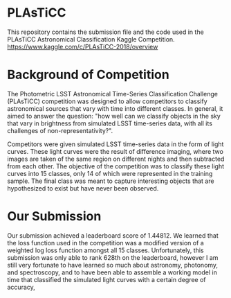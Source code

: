 # PLAsTiCC
This repository contains the submission file and the code used in the PLAsTiCC Astronomical Classification Kaggle Competition. 
https://www.kaggle.com/c/PLAsTiCC-2018/overview

# Background of Competition 
The Photometric LSST Astronomical Time-Series Classification Challenge (PLAsTiCC) competition was designed to allow competitors to classify astronomical sources that vary with time into different classes. In general, it aimed to answer the question:
"how well can we classify objects in the sky that vary in brightness from simulated LSST time-series data, with all its challenges of non-representativity?".

Competitors were given simulated LSST time-series data in the form of light curves. These light curves were the result of difference imaging, where two images are taken of the same region on different nights and then subtracted from each other. The objective of the competition was to classify these light curves into 15 classes, only 14 of which were represented in the training sample. The final class was meant to capture interesting objects that are hypothesized to exist but have never been observed.


# Our Submission
Our submission achieved a leaderboard score of 1.44812. We learned that the loss function used in the competition was a modified version of a weighted log loss function amongst all 15 classes. 
Unfortunately, this submission was only able to rank 628th on the leaderboard, however I am still very fortunate to have learned so much about astronomy, photonomy, and spectroscopy, and to have been able to assemble a working model in time that classified the simulated light curves with a certain degree of accuracy,
